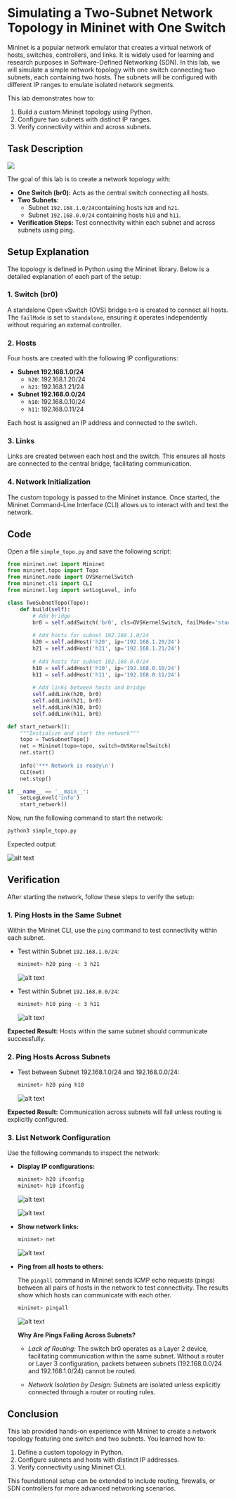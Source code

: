 # **Simulating a Two-Subnet Network Topology in Mininet with One Switch**


Mininet is a popular network emulator that creates a virtual network of hosts, switches, controllers, and links. It is widely used for learning and research purposes in Software-Defined Networking (SDN). In this lab, we will simulate a simple network topology with one switch connecting two subnets, each containing two hosts. The subnets will be configured with different IP ranges to emulate isolated network segments.

This lab demonstrates how to:

1. Build a custom Mininet topology using Python.
2. Configure two subnets with distinct IP ranges.
3. Verify connectivity within and across subnets.



## **Task Description**

![](./images/1.svg)

The goal of this lab is to create a network topology with:

- **One Switch (br0):** Acts as the central switch connecting all hosts.
- **Two Subnets:**
  - Subnet `192.168.1.0/24`containing hosts `h20` and `h21`.
  - Subnet `192.168.0.0/24` containing hosts `h10` and `h11`.
- **Verification Steps:** Test connectivity within each subnet and across subnets using ping.



## **Setup Explanation**

The topology is defined in Python using the Mininet library. Below is a detailed explanation of each part of the setup:

### 1. **Switch (br0)**
A standalone Open vSwitch (OVS) bridge `br0` is created to connect all hosts. The `failMode` is set to `standalone`, ensuring it operates independently without requiring an external controller.

### 2. **Hosts**
Four hosts are created with the following IP configurations:

- **Subnet 192.168.1.0/24**
  - `h20`: 192.168.1.20/24
  - `h21`: 192.168.1.21/24
- **Subnet 192.168.0.0/24**
  - `h10`: 192.168.0.10/24
  - `h11`: 192.168.0.11/24

Each host is assigned an IP address and connected to the switch.

### 3. **Links**
Links are created between each host and the switch. This ensures all hosts are connected to the central bridge, facilitating communication.

### 4. **Network Initialization**
The custom topology is passed to the Mininet instance. Once started, the Mininet Command-Line Interface (CLI) allows us to interact with and test the network.



## **Code**

Open a file `simple_topo.py` and save the following script:

```python
from mininet.net import Mininet
from mininet.topo import Topo
from mininet.node import OVSKernelSwitch
from mininet.cli import CLI
from mininet.log import setLogLevel, info

class TwoSubnetTopo(Topo):
    def build(self):
        # Add bridge
        br0 = self.addSwitch('br0', cls=OVSKernelSwitch, failMode='standalone')
        
        # Add hosts for subnet 192.168.1.0/24
        h20 = self.addHost('h20', ip='192.168.1.20/24')
        h21 = self.addHost('h21', ip='192.168.1.21/24')
        
        # Add hosts for subnet 192.168.0.0/24
        h10 = self.addHost('h10', ip='192.168.0.10/24')
        h11 = self.addHost('h11', ip='192.168.0.11/24')
        
        # Add links between hosts and bridge
        self.addLink(h20, br0)
        self.addLink(h21, br0)
        self.addLink(h10, br0)
        self.addLink(h11, br0)

def start_network():
    """Initialize and start the network"""
    topo = TwoSubnetTopo()
    net = Mininet(topo=topo, switch=OVSKernelSwitch)
    net.start()
    
    info('*** Network is ready\n')
    CLI(net)
    net.stop()

if __name__ == '__main__':
    setLogLevel('info')
    start_network()
```

Now, run the following command to start the network:
```bash
python3 simple_topo.py
```

Expected output:

![alt text](./images/image.png)


## **Verification**

After starting the network, follow these steps to verify the setup:

### 1. **Ping Hosts in the Same Subnet**

Within the Mininet CLI, use the `ping` command to test connectivity within each subnet.

- Test within Subnet `192.168.1.0/24`:
  ```bash
  mininet> h20 ping -c 3 h21
  ```

   ![alt text](./images/image-1.png)

- Test within Subnet `192.168.0.0/24`:
  ```bash
  mininet> h10 ping -c 3 h11
  ```

   ![alt text](./images/image-2.png)

**Expected Result:** Hosts within the same subnet should communicate successfully.

### 2. **Ping Hosts Across Subnets**

- Test between Subnet 192.168.1.0/24 and 192.168.0.0/24:
  ```bash
  mininet> h20 ping h10
  ```

   ![alt text](./images/image-3.png)

**Expected Result:** Communication across subnets will fail unless routing is explicitly configured.

### 3. **List Network Configuration**

Use the following commands to inspect the network:

- **Display IP configurations:**
  ```bash
  mininet> h20 ifconfig
  mininet> h10 ifconfig
  ```

   ![alt text](./images/image-4.png)

   ![alt text](./images/image-5.png)

- **Show network links:**
  ```bash
  mininet> net
  ```

   ![alt text](./images/image-6.png)

- **Ping from all hosts to others:**

   The `pingall` command in Mininet sends ICMP echo requests (pings) between all pairs of hosts in the network to test connectivity. The results show which hosts can communicate with each other.
   ```bash
   mininet> pingall
   ```

   ![alt text](./images/image-7.png)

   **Why Are Pings Failing Across Subnets?**
   - *Lack of Routing:*
      The switch br0 operates as a Layer 2 device, facilitating communication within the same subnet.
      Without a router or Layer 3 configuration, packets between subnets (192.168.0.0/24 and 192.168.1.0/24) cannot be routed.

   - *Network Isolation by Design:*
      Subnets are isolated unless explicitly connected through a router or routing rules.


## **Conclusion**

This lab provided hands-on experience with Mininet to create a network topology featuring one switch and two subnets. You learned how to:

1. Define a custom topology in Python.
2. Configure subnets and hosts with distinct IP addresses.
3. Verify connectivity using Mininet CLI.

This foundational setup can be extended to include routing, firewalls, or SDN controllers for more advanced networking scenarios.

